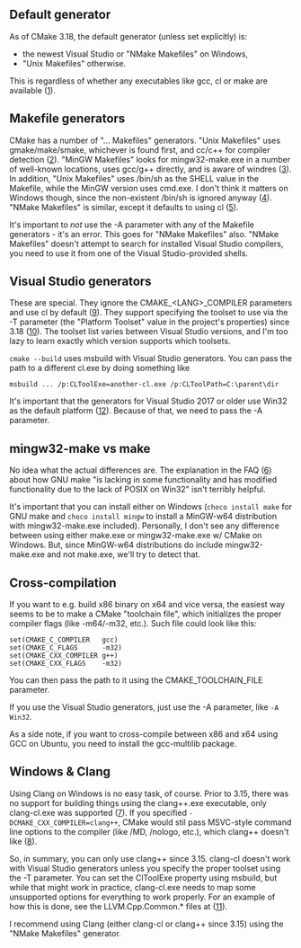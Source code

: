 Default generator
-----------------

As of CMake 3.18, the default generator (unless set explicitly) is:

  * the newest Visual Studio or "NMake Makefiles" on Windows,
  * "Unix Makefiles" otherwise.

This is regardless of whether any executables like gcc, cl or make are
available ([1][1]).

Makefile generators
-------------------

CMake has a number of "... Makefiles" generators.  "Unix Makefiles" uses
gmake/make/smake, whichever is found first, and cc/c++ for compiler
detection ([2][2]).  "MinGW Makefiles" looks for mingw32-make.exe in a number of
well-known locations, uses gcc/g++ directly, and is aware of windres ([3][3]).  In
addition, "Unix Makefiles" uses /bin/sh as the SHELL value in the Makefile,
while the MinGW version uses cmd.exe.  I don't think it matters on Windows
though, since the non-existent /bin/sh is ignored anyway ([4][4]).  "NMake
Makefiles" is similar, except it defaults to using cl ([5][5]).

It's important to _not_ use the -A parameter with any of the Makefile
generators - it's an error.  This goes for "NMake Makefiles" also.  "NMake
Makefiles" doesn't attempt to search for installed Visual Studio compilers,
you need to use it from one of the Visual Studio-provided shells.

Visual Studio generators
------------------------

These are special.  They ignore the CMAKE_\<LANG\>_COMPILER parameters and use
cl by default ([9][9]).  They support specifying the toolset to use via the -T
parameter (the "Platform Toolset" value in the project's properties) since
3.18 ([10][10]).  The toolset list varies between Visual Studio versions, and I'm
too lazy to learn exactly which version supports which toolsets.

`cmake --build` uses msbuild with Visual Studio generators.  You can pass the
path to a different cl.exe by doing something like

    msbuild ... /p:CLToolExe=another-cl.exe /p:CLToolPath=C:\parent\dir

It's important that the generators for Visual Studio 2017 or older use
Win32 as the default platform ([12][12]).  Because of that, we need to pass the -A
parameter.

mingw32-make vs make
--------------------

No idea what the actual differences are.  The explanation in the FAQ ([6][6])
about how GNU make "is lacking in some functionality and has modified
functionality due to the lack of POSIX on Win32" isn't terribly helpful.

It's important that you can install either on Windows (`choco install make`
for GNU make and `choco install mingw` to install a MinGW-w64 distribution
with mingw32-make.exe included).  Personally, I don't see any difference
between using either make.exe or mingw32-make.exe w/ CMake on Windows.  But,
since MinGW-w64 distributions do include mingw32-make.exe and not make.exe,
we'll try to detect that.

Cross-compilation
-----------------

If you want to e.g. build x86 binary on x64 and vice versa, the easiest way
seems to be to make a CMake "toolchain file", which initializes the proper
compiler flags (like -m64/-m32, etc.).  Such file could look like this:

    set(CMAKE_C_COMPILER   gcc)
    set(CMAKE_C_FLAGS      -m32)
    set(CMAKE_CXX_COMPILER g++)
    set(CMAKE_CXX_FLAGS    -m32)

You can then pass the path to it using the CMAKE_TOOLCHAIN_FILE parameter.

If you use the Visual Studio generators, just use the -A parameter, like `-A
Win32`.

As a side note, if you want to cross-compile between x86 and x64 using GCC on
Ubuntu, you need to install the gcc-multilib package.

Windows & Clang
---------------

Using Clang on Windows is no easy task, of course.  Prior to 3.15, there was
no support for building things using the clang++.exe executable, only
clang-cl.exe was supported ([7][7]).  If you specified `-DCMAKE_CXX_COMPILER=clang++`,
CMake would stil pass MSVC-style command line options to the compiler (like
/MD, /nologo, etc.), which clang++ doesn't like ([8][8]).

So, in summary, you can only use clang++ since 3.15.  clang-cl doesn't work
with Visual Studio generators unless you specify the proper toolset using the
-T parameter.  You can set the ClToolExe property using msbuild, but while
that might work in practice, clang-cl.exe needs to map some unsupported
options for everything to work properly.  For an example of how this is done,
see the LLVM.Cpp.Common.* files at ([11][11]).

I recommend using Clang (either clang-cl or clang++ since 3.15) using the
"NMake Makefiles" generator.

[1]: https://github.com/Kitware/CMake/blob/v3.18.4/Source/cmake.cxx#L1697
[2]: https://github.com/Kitware/CMake/blob/v3.18.4/Source/cmGlobalUnixMakefileGenerator3.cxx
[3]: https://github.com/Kitware/CMake/blob/v3.18.4/Source/cmGlobalMinGWMakefileGenerator.cxx
[4]: https://www.gnu.org/software/make/manual/html_node/Choosing-the-Shell.html
[5]: https://github.com/Kitware/CMake/blob/v3.18.4/Source/cmGlobalNMakeMakefileGenerator.cxx
[6]: http://mingw.org/wiki/FAQ
[7]: https://cmake.org/cmake/help/v3.15/release/3.15.html#compilers
[8]: https://github.com/Kitware/CMake/blob/v3.14.7/Modules/Platform/Windows-Clang.cmake
[9]: https://gitlab.kitware.com/cmake/cmake/-/issues/19174
[10]: https://cmake.org/cmake/help/v3.8/release/3.8.html
[11]: https://github.com/llvm/llvm-project/tree/e408935bb5339e20035d84307c666fbdd15e99e0/llvm/tools/msbuild
[12]: https://cmake.org/cmake/help/v3.18/generator/Visual%20Studio%2015%202017.html
